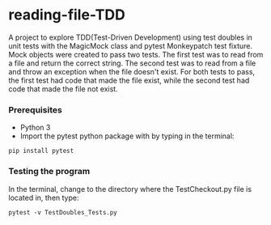 # reading-file-TDD
A project to explore TDD(Test-Driven Development) using test doubles in unit tests with the MagicMock class and pytest Monkeypatch test fixture. Mock objects were created to pass two tests. The first test was to read from a file and return the correct string. The second test was to read from a file and throw an exception when the file doesn't exist. For both tests to pass, the first test had code that made the file exist, while the second test had code that made the file not exist.


### Prerequisites

 * Python 3
 * Import the pytest python package with by typing in the terminal:
 
```
pip install pytest
```

### Testing the program

In the terminal, change to the directory where the TestCheckout.py file is located in, then type:

```
pytest -v TestDoubles_Tests.py
```
